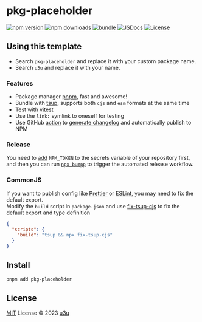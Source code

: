 # pkg-placeholder

[![npm version][npm-version-src]][npm-version-href]
[![npm downloads][npm-downloads-src]][npm-downloads-href]
[![bundle][bundle-src]][bundle-href]
[![JSDocs][jsdocs-src]][jsdocs-href]
[![License][license-src]][license-href]

## Using this template

- Search `pkg-placeholder` and replace it with your custom package name.
- Search `u3u` and replace it with your name.

### Features

- Package manager [pnpm](https://pnpm.io/), fast and awesome!
- Bundle with [tsup](https://github.com/egoist/tsup), supports both `cjs` and `esm` formats at the same time
- Test with [vitest](https://vitest.dev/)
- Use the `link:` symlink to oneself for testing
- Use GitHub [action](./.github/workflows/release.yaml) to [generate changelog](https://github.com/antfu/changelogithub) and automatically publish to NPM

### Release

You need to [add](https://docs.github.com/actions/security-guides/encrypted-secrets#creating-encrypted-secrets-for-a-repository) `NPM_TOKEN` to the secrets variable of your repository first, and then you can run [`npx bumpp`](https://github.com/antfu/bumpp) to trigger the automated release workflow.

### CommonJS

If you want to publish config like [Prettier](https://prettier.io/docs/en/configuration.html#basic-configuration) or [ESLint](https://eslint.org/docs/latest/extend/shareable-configs), you may need to fix the default export.  
Modify the `build` script in `package.json` and use [fix-tsup-cjs](https://github.com/u3u/fix-tsup-cjs) to fix the default export and type definition

```json
{
  "scripts": {
    "build": "tsup && npx fix-tsup-cjs"
  }
}
```

## Install

```sh
pnpm add pkg-placeholder
```

## License

[MIT](./LICENSE) License © 2023 [u3u](https://github.com/u3u)

<!-- Badges -->

[npm-version-src]: https://img.shields.io/npm/v/pkg-placeholder
[npm-version-href]: https://npmjs.com/package/pkg-placeholder
[npm-downloads-src]: https://img.shields.io/npm/dm/pkg-placeholder
[npm-downloads-href]: https://npmjs.com/package/pkg-placeholder
[bundle-src]: https://img.shields.io/bundlephobia/minzip/pkg-placeholder?label=minzip
[bundle-href]: https://bundlephobia.com/result?p=pkg-placeholder
[jsdocs-src]: https://paka.dev/badges/v0/cute.svg
[jsdocs-href]: https://paka.dev/npm/pkg-placeholder
[license-src]: https://img.shields.io/github/license/u3u/pkg-placeholder.svg
[license-href]: ./LICENSE
